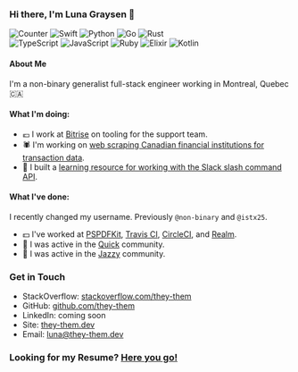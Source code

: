 ### Hi there, I'm Luna Graysen 👋 

![Counter](https://badges.pufler.dev/visits/they-them/they-them)
![Swift](https://img.shields.io/badge/Swift-Experienced-orange)
![Python](https://img.shields.io/badge/Python-Intermediate-3572A5)
![Go](https://img.shields.io/badge/Go-Intermediate-02ADD8)
![Rust](https://img.shields.io/badge/Rust-Intermediate-DEA484)
<br>
![TypeScript](https://img.shields.io/badge/TypeScript-Learning-3177C6)
![JavaScript](https://img.shields.io/badge/JavaScript-Learning-F7DF1E)
![Ruby](https://img.shields.io/badge/Ruby-Learning-701315)
![Elixir](https://img.shields.io/badge/Elixir-Learning-6D5478)
![Kotlin](https://img.shields.io/badge/Kotlin-Learning-F08E33)


#### About Me

I'm a non-binary generalist full-stack engineer working in Montreal, Quebec :canada:

#### What I'm doing:

- :euro: I work at [Bitrise](https://bitrise.io) on tooling for the support team.
- :spider: I'm working on [web scraping Canadian financial institutions for transaction data](https://github.com/web-scraping-adventures).
- :speech_balloon: I built a [learning resource for working with the Slack slash command API](https://slash.wiki).

#### What I've done:

I recently changed my username. Previously `@non-binary` and `@istx25`.

- :dollar: I've worked at [PSPDFKit](https://pspdfkit.com), [Travis CI](https://travis-ci.com), [CircleCI](https://circleci.com), and [Realm](https://realm.io).
- :dancers: I was active in the [Quick](https://github.com/quick) community.
- :dancer: I was active in the [Jazzy](https://github.com/realm/jazzy) community.

### Get in Touch

- StackOverflow: [stackoverflow.com/they-them](https://stackoverflow.com/users/14798129/they-them?tab=profile)
- GitHub: [github.com/they-them](https://github.com/they-them)
- LinkedIn: coming soon
- Site: [they-them.dev](https://they-them.dev)
- Email: [luna@they-them.dev](mailto:luna@they-them.dev)

### Looking for my Resume? [Here you go!](https://docs.google.com/document/d/1B59WJ3L1KAmhLaCY3WLTXLZY7oogTqBoVi8pOGVu8hU/edit)
